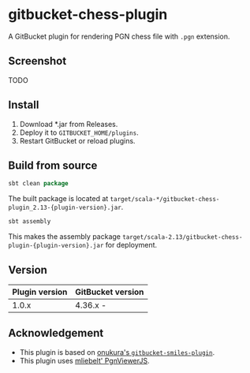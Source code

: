 # gitbucket-chess-plugin

A GitBucket plugin for rendering PGN chess file with `.pgn` extension.

## Screenshot

TODO

## Install

1. Download *.jar from Releases.
2. Deploy it to `GITBUCKET_HOME/plugins`.
3. Restart GitBucket or reload plugins.

## Build from source

```sbt
sbt clean package
```

The built package is located at
`target/scala-*/gitbucket-chess-plugin_2.13-{plugin-version}.jar`.

```sbt
sbt assembly
```

This makes the assembly package
`target/scala-2.13/gitbucket-chess-plugin-{plugin-version}.jar`
for deployment.

## Version

Plugin version|GitBucket version
:---|:---
1.0.x |4.36.x -

## Acknowledgement

* This plugin is based on [onukura's `gitbucket-smiles-plugin`](https://github.com/onukura/gitbucket-smiles-plugin).
* This plugin uses [mliebelt' PgnViewerJS](https://github.com/mliebelt/PgnViewerJS).
